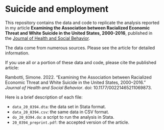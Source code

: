# Suicide and employment

This repository contains the data and code to replicate the analysis reported in my article **Examining the Association between Racialized Economic Threat and White Suicide in the United States, 2000-2016**, published in the [Journal of Health and Social Behavior](https://journals.sagepub.com/doi/10.1177/00221465211069873).

The data come from numerous sources. Please see the article for detailed information.

If you use all or a portion of these data and code, please cite the published article:

Rambotti, Simone. 2022. “Examining the Association between Racialized Economic Threat and White Suicide in the United States, 2000–2016.” *Journal of Health and Social Behavior*. doi: 10.1177/00221465211069873.

Here is a brief description of each file:

- `data_20_0394.dta`: the data set in Stata format.
- `data_20_0394.csv`: the same data in CSV format.
- `do_20_0394.do`: a script to run the analysis in Stata.
- `20_0394_preprint.pdf`: the accepted version of the article.
